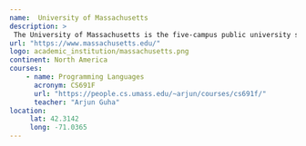 ```yaml
---
name:  University of Massachusetts 
description: >
 The University of Massachusetts is the five-campus public university system and the only public research system in the Commonwealth of Massachusetts. 
url: "https://www.massachusetts.edu/"
logo: academic_institution/massachusetts.png
continent: North America
courses:
    - name: Programming Languages 
      acronym: CS691F
      url: "https://people.cs.umass.edu/~arjun/courses/cs691f/"
      teacher: "Arjun Guha"
location:
     lat: 42.3142
     long: -71.0365
---
```

